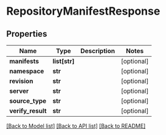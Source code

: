 # RepositoryManifestResponse

## Properties
Name | Type | Description | Notes
------------ | ------------- | ------------- | -------------
**manifests** | **list[str]** |  | [optional] 
**namespace** | **str** |  | [optional] 
**revision** | **str** |  | [optional] 
**server** | **str** |  | [optional] 
**source_type** | **str** |  | [optional] 
**verify_result** | **str** |  | [optional] 

[[Back to Model list]](../README.md#documentation-for-models) [[Back to API list]](../README.md#documentation-for-api-endpoints) [[Back to README]](../README.md)


